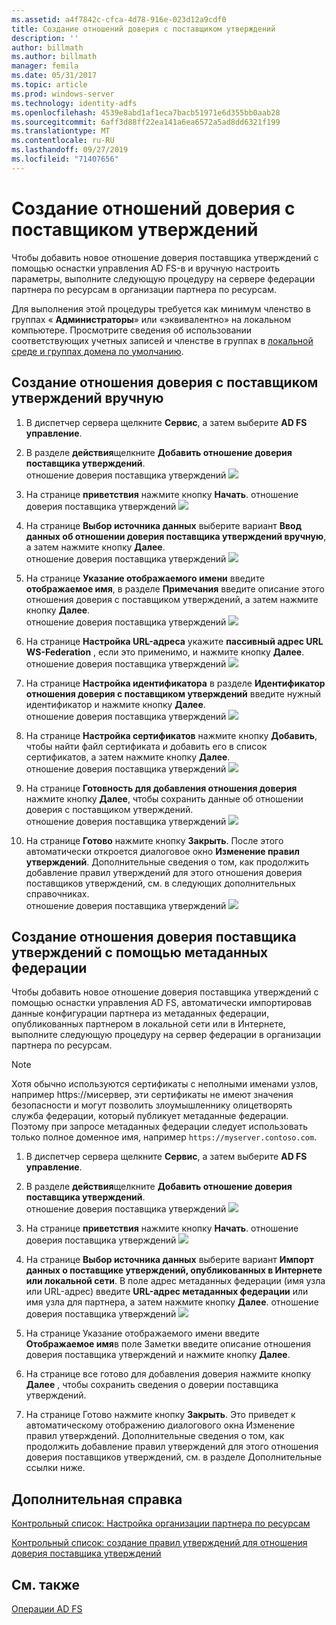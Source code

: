```yaml
---
ms.assetid: a4f7842c-cfca-4d78-916e-023d12a9cdf0
title: Создание отношений доверия с поставщиком утверждений
description: ''
author: billmath
ms.author: billmath
manager: femila
ms.date: 05/31/2017
ms.topic: article
ms.prod: windows-server
ms.technology: identity-adfs
ms.openlocfilehash: 4539e8abd1af1eca7bacb51971e6d355bb0aab28
ms.sourcegitcommit: 6aff3d88ff22ea141a6ea6572a5ad8dd6321f199
ms.translationtype: MT
ms.contentlocale: ru-RU
ms.lasthandoff: 09/27/2019
ms.locfileid: "71407656"
---
```

# <a name="create-a-claims-provider-trust"></a>Создание отношений доверия с поставщиком утверждений

Чтобы добавить новое отношение доверия поставщика утверждений с помощью оснастки управления AD FS\-в и вручную настроить параметры, выполните следующую процедуру на сервере федерации партнера по ресурсам в организации партнера по ресурсам.  
  
Для выполнения этой процедуры требуется как минимум членство в группах « **Администраторы**» или «эквивалентно» на локальном компьютере.  Просмотрите сведения об использовании соответствующих учетных записей и членстве в группах в [локальной среде и группах домена по умолчанию](https://go.microsoft.com/fwlink/?LinkId=83477).   
  
## <a name="to-create-a-claims-provider-trust-manually"></a>Создание отношения доверия с поставщиком утверждений вручную  
  
1.  В диспетчер сервера щелкните **Сервис**, а затем выберите **AD FS управление**.  
  
2.  В разделе **действия**щелкните **Добавить отношение доверия поставщика утверждений**.  
отношение доверия поставщика утверждений ![](media/Create-a-Claims-Provider-Trust/addclaim1.PNG)   
  
3.  На странице **приветствия** нажмите кнопку **Начать**. 
отношение доверия поставщика утверждений ![](media/Create-a-Claims-Provider-Trust/addclaim2.PNG)    
  
4.  На странице **Выбор источника данных** выберите вариант **Ввод данных об отношении доверия поставщика утверждений вручную**, а затем нажмите кнопку **Далее**.  
отношение доверия поставщика утверждений ![](media/Create-a-Claims-Provider-Trust/addclaim3.PNG)     

5.  На странице **Указание отображаемого имени** введите **отображаемое имя**, в разделе **Примечания** введите описание этого отношения доверия с поставщиком утверждений, а затем нажмите кнопку **Далее**.  
отношение доверия поставщика утверждений ![](media/Create-a-Claims-Provider-Trust/addclaim4.PNG)     

6.  На странице **Настройка URL-адреса** укажите **пассивный адрес URL WS-Federation** , если это применимо, и нажмите кнопку **Далее**.
отношение доверия поставщика утверждений ![](media/Create-a-Claims-Provider-Trust/addclaim5.PNG)     

8. На странице **Настройка идентификатора** в разделе **Идентификатор отношения доверия с поставщиком утверждений** введите нужный идентификатор и нажмите кнопку **Далее**.  
отношение доверия поставщика утверждений ![](media/Create-a-Claims-Provider-Trust/addclaim6.PNG)    

9. На странице **Настройка сертификатов** нажмите кнопку **Добавить**, чтобы найти файл сертификата и добавить его в список сертификатов, а затем нажмите кнопку **Далее**.  
отношение доверия поставщика утверждений ![](media/Create-a-Claims-Provider-Trust/addclaim7.PNG)    

10. На странице **Готовность для добавления отношения доверия** нажмите кнопку **Далее**, чтобы сохранить данные об отношении доверия с поставщиком утверждений.  
отношение доверия поставщика утверждений ![](media/Create-a-Claims-Provider-Trust/addclaim8.PNG)    

11. На странице **Готово** нажмите кнопку **Закрыть**. После этого автоматически откроется диалоговое окно **Изменение правил утверждений**. Дополнительные сведения о том, как продолжить добавление правил утверждений для этого отношения доверия поставщиков утверждений, см. в следующих дополнительных справочниках.  
отношение доверия поставщика утверждений ![](media/Create-a-Claims-Provider-Trust/addclaim9.PNG)

## <a name="to-create-a-claims-provider-trust-using-federation-metadata"></a>Создание отношения доверия поставщика утверждений с помощью метаданных федерации
Чтобы добавить новое отношение доверия поставщика утверждений с помощью оснастки управления AD FS, автоматически импортировав данные конфигурации партнера из метаданных федерации, опубликованных партнером в локальной сети или в Интернете, выполните следующую процедуру на сервер федерации в организации партнера по ресурсам.

>[!NOTE]
>Хотя обычно используются сертификаты с неполными именами узлов, например https:\//мисервер, эти сертификаты не имеют значения безопасности и могут позволить злоумышленнику олицетворять служба федерации, который публикует метаданные федерации. Поэтому при запросе метаданных федерации следует использовать только полное доменное имя, например `https://myserver.contoso.com`.

1.  В диспетчер сервера щелкните **Сервис**, а затем выберите **AD FS управление**.  
  
2.  В разделе **действия**щелкните **Добавить отношение доверия поставщика утверждений**.  
отношение доверия поставщика утверждений ![](media/Create-a-Claims-Provider-Trust/addclaim1.PNG)   
  
3.  На странице **приветствия** нажмите кнопку **Начать**. 
отношение доверия поставщика утверждений ![](media/Create-a-Claims-Provider-Trust/addclaim2.PNG)    
  
4.  На странице **Выбор источника данных** выберите вариант **Импорт данных о поставщике утверждений, опубликованных в Интернете или локальной сети**. В поле адрес метаданных федерации (имя узла или URL-адрес) введите **URL-адрес метаданных федерации** или имя узла для партнера, а затем нажмите кнопку **Далее**.
отношение доверия поставщика утверждений ![](media/Create-a-Claims-Provider-Trust/addclaim10.PNG)    

5.  На странице Указание отображаемого имени введите **Отображаемое имя**в поле Заметки введите описание отношения доверия поставщика утверждений и нажмите кнопку **Далее**.

6.  На странице все готово для добавления доверия нажмите кнопку **Далее** , чтобы сохранить сведения о доверии поставщика утверждений.

7.  На странице Готово нажмите кнопку **Закрыть**. Это приведет к автоматическому отображению диалогового окна Изменение правил утверждений. Дополнительные сведения о том, как продолжить добавление правил утверждений для этого отношения доверия поставщиков утверждений, см. в разделе Дополнительные ссылки ниже.



    
## <a name="additional-references"></a>Дополнительная справка  
[Контрольный список: Настройка организации партнера по ресурсам](../../ad-fs/deployment/Checklist--Configuring-the-Resource-Partner-Organization.md)  
  
[Контрольный список: создание правил утверждений для отношения доверия поставщика утверждений](../../ad-fs/deployment/Checklist--Creating-Claim-Rules-for-a-Claims-Provider-Trust.md)  
  
## <a name="see-also"></a>См. также  
[Операции AD FS](../../ad-fs/AD-FS-2016-Operations.md) 
  
